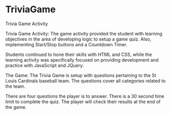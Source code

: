 # TriviaGame
Trivia Game Activity

Trivia Game Activity:
The game activity provided the student with learning objectives in the area of developing
logic to setup a game quiz. Also, implementing Start/Stop buttons and a Countdown Timer.

Students continued to hone their skills with HTML and CSS, while the learning activity was
specifically focused on providing development and practice with JavaScript and JQuery.

The Game:
The Trivia Game is setup with questions pertaining to the St Louis Cardinals baseball team. 
The questions cover all categories related to the team.

There are four questions the player is to answer.  There is a 30 second time limit to complete the quiz. 
The player will check their results at the end of the game.
